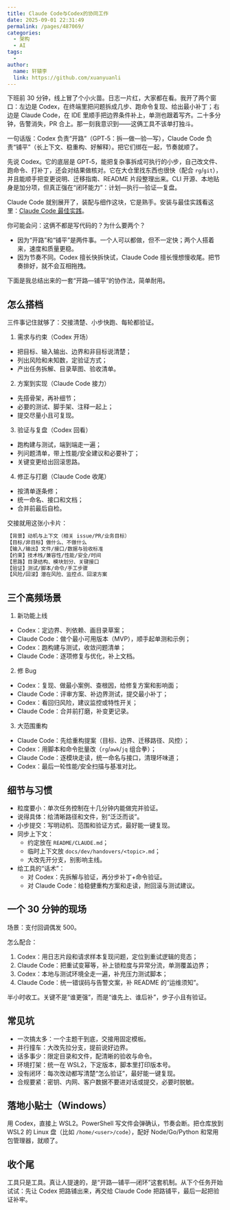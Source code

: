 ```yaml
---
title: Claude Code与Codex的协同工作
date: 2025-09-01 22:31:49
permalink: /pages/487069/
categories:
  - 架构
  - AI
tags:
  - 
author: 
  name: 轩辕李
  link: https://github.com/xuanyuanli
---
```


下班前 30 分钟，线上冒了个小火苗。日志一片红，大家都在看。我开了两个窗口：左边是 Codex，在终端里把问题拆成几步、跑命令复现、给出最小补丁；右边是 Claude Code，在 IDE 里顺手把边界条件补上，单测也跟着写齐。二十多分钟，告警消失，PR 合上。那一刻我意识到——这俩工具不该单打独斗。

一句话版：Codex 负责“开路”（GPT‑5：拆—做—验—写），Claude Code 负责“铺平”（长上下文、稳重构、好解释）。把它们绑在一起，节奏就顺了。

<!-- more -->

先说 Codex。它的底层是 GPT‑5，能把复杂事拆成可执行的小步，自己改文件、跑命令、打补丁，还会对结果做核对。它在大仓里找东西也很快（配合 `rg`/`git`），并且能顺手把变更说明、迁移指南、README 片段整理出来。CLI 开源、本地贴身是加分项，但真正强在“闭环能力”：计划—执行—验证—复盘。

Claude Code 就别展开了，装配与细作这块，它是熟手。安装与最佳实践看这里：[Claude Code 最佳实践](/pages/claude-code-best-practices/)。

你可能会问：这俩不都是写代码的？为什么要两个？
- 因为“开路”和“铺平”是两件事。一个人可以都做，但不一定快；两个人搭着来，速度和质量更稳。
- 因为节奏不同。Codex 擅长快拆快试，Claude Code 擅长慢想慢收尾。把节奏排好，就不会互相拖拽。

下面是我总结出来的一套“开路—铺平”的协作法，简单耐用。

## 怎么搭档

三件事记住就够了：交接清楚、小步快跑、每轮都验证。

1) 需求与约束（Codex 开场）
- 把目标、输入输出、边界和非目标说清楚；
- 列出风险和未知数，定验证方式；
- 产出任务拆解、目录草图、验收清单。

2) 方案到实现（Claude Code 接力）
- 先搭骨架，再补细节；
- 必要的测试、脚手架、注释一起上；
- 提交尽量小且可复现。

3) 验证与复盘（Codex 回看）
- 跑构建与测试，端到端走一遍；
- 列问题清单，带上性能/安全建议和必要补丁；
- 关键变更给出回滚思路。

4) 修正与打磨（Claude Code 收尾）
- 按清单逐条修；
- 统一命名、接口和文档；
- 合并前最后自检。

交接就用这张小卡片：

```markdown
【背景】动机与上下文（相关 issue/PR/业务目标）
【目标/非目标】做什么、不做什么
【输入/输出】文件/接口/数据与验收标准
【约束】技术栈/兼容性/性能/安全/时间
【思路】目录结构、模块划分、关键接口
【验证】测试/脚本/命令/手工步骤
【风险/回滚】潜在风险、监控点、回滚方案
```

## 三个高频场景

1) 新功能上线
- Codex：定边界、列依赖、画目录草案；
- Claude Code：做个最小可用版本（MVP），顺手起单测和示例；
- Codex：跑构建与测试，收敛问题清单；
- Claude Code：逐项修复与优化，补上文档。

2) 修 Bug
- Codex：复现、做最小案例、查根因，给修复方案和影响面；
- Claude Code：评审方案、补边界测试，提交最小补丁；
- Codex：看回归风险，建议监控或特性开关；
- Claude Code：合并前打磨，补变更记录。

3) 大范围重构
- Claude Code：先给重构提案（目标、边界、迁移路径、风控）；
- Codex：用脚本和命令批量改（`rg`/`awk`/`jq` 组合拳）；
- Claude Code：逐模块走读，统一命名与接口，清理坏味道；
- Codex：最后一轮性能/安全扫描与基准对比。

## 细节与习惯

- 粒度要小：单次任务控制在十几分钟内能做完并验证。
- 说得具体：给清晰路径和文件，别“泛泛而谈”。
- 小步提交：写明动机、范围和验证方式，最好能一键复现。
- 同步上下文：
  - 约定放在 `README/CLAUDE.md`；
  - 临时上下文放 `docs/dev/handovers/<topic>.md`；
  - 大改先开分支，别影响主线。
- 给工具的“话术”：
  - 对 Codex：先拆解与验证，再分步补丁+命令验证。
  - 对 Claude Code：给稳健重构方案和走读，附回滚与测试建议。

## 一个 30 分钟的现场

场景：支付回调偶发 500。

怎么配合：
1) Codex：用日志片段和请求样本复现问题，定位到重试逻辑的竞态；
2) Claude Code：把重试变幂等，补上锁粒度与异常分流，单测覆盖边界；
3) Codex：本地与测试环境全走一遍，补充压力测试脚本；
4) Claude Code：统一错误码与告警文案，补 README 的“运维须知”。

半小时收工。关键不是“谁更强”，而是“谁先上、谁后补”，步子小且有验证。

## 常见坑

- 一次搞太多：一个主题干到底，交接用固定模板。
- 并行撞车：大改先拉分支，提前说好边界。
- 话多事少：限定目录和文件，配清晰的验收与命令。
- 环境打架：统一在 WSL2，下定版本，脚本里打印版本号。
- 没有闭环：每次改动都写清楚“怎么验证”，最好能一键复现。
- 合规要紧：密钥、内网、客户数据不要进对话或提交，必要时脱敏。

## 落地小贴士（Windows）

用 Codex，直接上 WSL2。PowerShell 写文件会弹确认，节奏会断。把仓库放到 WSL2 的 Linux 盘（比如 `/home/<user>/code`），配好 Node/Go/Python 和常用包管理器，就顺了。

## 收个尾

工具只是工具。真让人提速的，是“开路—铺平—闭环”这套机制。从下个任务开始试试：先让 Codex 把路铺出来，再交给 Claude Code 把路铺平，最后一起把验证补牢。
